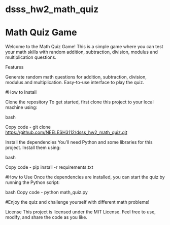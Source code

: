 # dsss_hw2_math_quiz

# Math Quiz Game
Welcome to the Math Quiz Game! This is a simple game where you can test your math skills with random addition, subtraction, division, modulus and multiplication questions.

Features

Generate random math questions for addition, subtraction, division, modulus and multiplication.
Easy-to-use interface to play the quiz.


#How to Install

Clone the repository
To get started, first clone this project to your local machine using:

bash

Copy code - 
git clone https://github.com/NEELESH3112/dsss_hw2_math_quiz.git

Install the dependencies
You’ll need Python and some libraries for this project. Install them using:

bash

Copy code - 
pip install -r requirements.txt

#How to Use
Once the dependencies are installed, you can start the quiz by running the Python script:

bash
Copy code - 
python math_quiz.py

#Enjoy the quiz and challenge yourself with different math problems!

License
This project is licensed under the MIT License. Feel free to use, modify, and share the code as you like.
